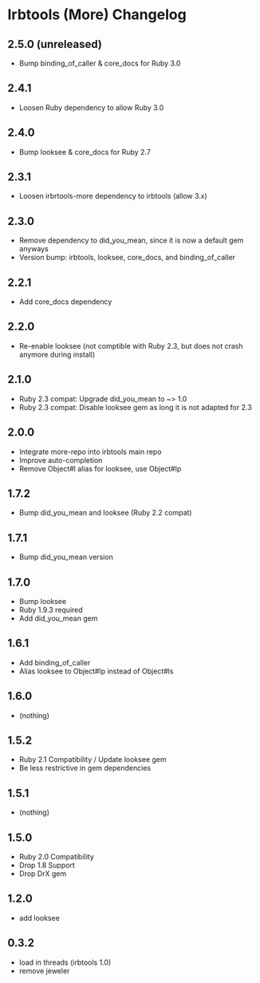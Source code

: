 # Irbtools (More) Changelog

## 2.5.0 (unreleased)
* Bump binding_of_caller & core_docs for Ruby 3.0

## 2.4.1
* Loosen Ruby dependency to allow Ruby 3.0

## 2.4.0
* Bump looksee & core_docs for Ruby 2.7

## 2.3.1
* Loosen irbrtools-more dependency to irbtools (allow 3.x)

## 2.3.0
* Remove dependency to did_you_mean, since it is now a default gem anyways
* Version bump: irbtools, looksee, core_docs, and binding_of_caller

## 2.2.1
* Add core_docs dependency

## 2.2.0
* Re-enable looksee (not comptible with Ruby 2.3, but does not crash anymore during install)

## 2.1.0
* Ruby 2.3 compat: Upgrade did_you_mean to ~> 1.0
* Ruby 2.3 compat: Disable looksee gem as long it is not adapted for 2.3

## 2.0.0
* Integrate more-repo into irbtools main repo
* Improve auto-completion
* Remove Object#l alias for looksee, use Object#lp

## 1.7.2
* Bump did_you_mean and looksee (Ruby 2.2 compat)

## 1.7.1
* Bump did_you_mean version

## 1.7.0
* Bump looksee
* Ruby 1.9.3 required
* Add did_you_mean gem

## 1.6.1
* Add binding_of_caller
* Alias looksee to Object#lp instead of Object#ls

## 1.6.0
* (nothing)

## 1.5.2
* Ruby 2.1 Compatibility / Update looksee gem
* Be less restrictive in gem dependencies

## 1.5.1
* (nothing)

## 1.5.0
* Ruby 2.0 Compatibility
* Drop 1.8 Support
* Drop DrX gem

## 1.2.0
* add looksee

## 0.3.2
* load in threads (irbtools 1.0)
* remove jeweler
